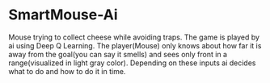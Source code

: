 # SmartMouse-Ai
Mouse trying to collect cheese while avoiding traps.
The game is played by ai using Deep Q Learning. The player(Mouse) only knows about how far it is away from the goal(you can say it smells) and sees only front in a range(visualized in light gray color). Depending on these inputs ai decides what to do and how to do it in time.
